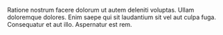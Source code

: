 Ratione nostrum facere dolorum ut autem deleniti voluptas. Ullam doloremque dolores. Enim saepe qui sit laudantium sit vel aut culpa fuga. Consequatur et aut illo. Aspernatur est rem.
